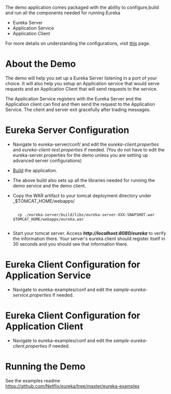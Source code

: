 The demo application comes packaged with the ability to configure,build and run all the components needed for running Eureka

* Eureka Server
* Application Service
* Application Client

For more details on understanding the configurations, visit [this](https://github.com/Netflix/eureka/wiki/Configuring-Eureka) page.

# About the Demo

The demo will help you set up a Eureka Server listening in a port of your choice. It will also help you setup an Application service that would serve requests and an Application Client that will send requests to the service.

The Application Service registers with the Eureka Server and the Application client can find and then send the request to the Application Service. The client and server exit gracefully after trading messages.

# Eureka Server Configuration

* Navigate to eureka-server/conf/ and edit the _eureka-client.properties_ and _eureka-client-test.properties_ if needed. (You do not have to edit the eureka-server.properties for the demo unless you are setting up advanced server configurations)
 
* [Build](https://github.com/Netflix/eureka/wiki/Building-Eureka-Client-and-Server) the application.

* The above build also sets up all the libraries needed for running the demo service and the demo client.

* Copy the WAR artifact to your tomcat deployment directory under _$TOMCAT_HOME/webapps/ 

    <pre><code>
    cp ./eureka-server/build/libs/eureka-server-XXX-SNAPSHOT.war $TOMCAT_HOME/webapps/eureka.war
    </pre></code> 

* Start your tomcat server. Access _**http://localhost:8080/eureka**_ to verify the information there. Your server's eureka client should register itself in 30 seconds and you should see that information there.

# Eureka Client Configuration for Application Service

* Navigate to eureka-examples/conf and edit the _sample-eureka-service.properties_ if needed.

# Eureka Client Configuration for Application Client

* Navigate to eureka-examples/conf and edit the _sample-eureka-client.properties_ if needed.

# Running the Demo

See the examples readme https://github.com/Netflix/eureka/tree/master/eureka-examples